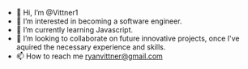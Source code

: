 - 👋 Hi, I’m @Vittner1
- 👀 I’m interested in becoming a software engineer.
- 🌱 I’m currently learning Javascript.
- 💞️ I’m looking to collaborate on future innovative projects, once I've aquired the necessary experience and skills.
- 📫 How to reach me ryanvittner@gmail.com

